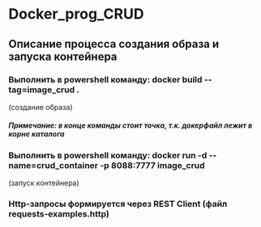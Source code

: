 # Docker_prog_CRUD
## Описание процесса создания образа и запуска контейнера 
### Выполнить в powershell команду: docker build --tag=image_crud . 
(создание образа)
##### Примечание: в конце команды стоит точка, т.к. докерфайл лежит в корне каталога
### Выполнить в powershell команду: docker run -d --name=crud_container -p 8088:7777 image_crud 
(запуск контейнера)

### Http-запросы формируется через REST Client (файл requests-examples.http)
